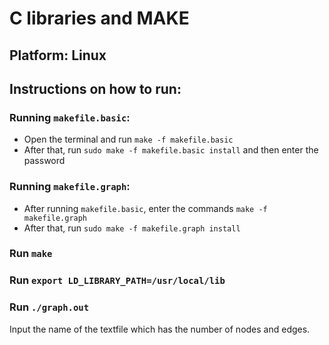 # C libraries and MAKE

## Platform: Linux

## Instructions on how to run:

### Running `makefile.basic`:
* Open the terminal and run `make -f makefile.basic`
* After that, run `sudo make -f makefile.basic install` and then enter the password


### Running `makefile.graph`:
* After running `makefile.basic`, enter the commands `make -f makefile.graph`
* After that, run `sudo make -f makefile.graph install`


### Run `make`

### Run `export LD_LIBRARY_PATH=/usr/local/lib`

### Run `./graph.out`
Input the name of the textfile which has the number of nodes and edges.
